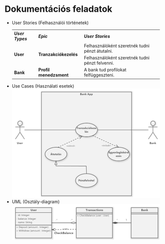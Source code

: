 # Dokumentációs feladatok

- User Stories (Felhasználói történetek)
              <table>
                <tr>
                  <th><b><i>User Types</i></b></th>
                  <th><b><i>Epic</i></b></th>
                  <th><b><i>User Stories</i></b></th>
                </tr>
                <tr>
                  <td rowspan="2"><b>User</b></td>
                  <td rowspan="2"><b>Tranzakciókezelés</b></td>
                  <td>Felhasználóként szeretnék tudni pénzt átutalni.</td>
                </tr>
                <tr>
                  <td>Felhasználóként szeretnék tudni pénzt felvenni.</td>
                </tr>
                <tr>
                  <td><b>Bank</b></td>
                  <td><b>Profil menedzsment</b></td>
                  <td>A bank tud profilokat felfüggeszteni.</td>
                </tr>
              </table>
- Use Cases (Használati esetek)
    ![usecases](usecase.png)
- UML (Osztály-diagram)
    ![uml](UML.png)

